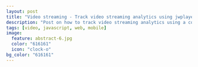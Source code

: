 ```yaml
---
layout: post
title: "Video streaming - Track video streaming analytics using jwplayer and videojs"
description: "Post on how to track video streaming analytics using a couple of plugins developed for both jwplayer and videojs."
tags: [video, javascript, web, mobile]
image:
  feature: abstract-6.jpg
  color: "616161"
  icon: "clock-o"
bg_color: "616161"
---
```

